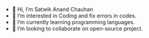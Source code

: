 - 👋 Hi, I’m Satwik Anand Chauhan
- 👀 I’m interested in Coding and fix errors in codes.
- 🌱 I’m currently learning programming languages.
- 💞️ I’m looking to collaborate on open-source project.

<!---
satwikanandchauhan/satwikanandchauhan is a ✨ special ✨ repository because its `README.md` (this file) appears on your GitHub profile.
You can click the Preview link to take a look at your changes.
--->
